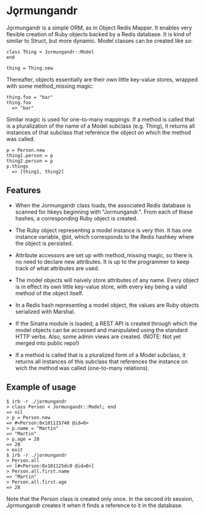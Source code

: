 
Jǫrmungandr
===========

Jǫrmungandr is a simple ORM, as in Object Redis Mapper. It enables very flexible
creation of Ruby objects backed by a Redis database. It is kind of similar
to Struct, but more dynamic. Model classes can be created like so:

    class Thing < Jormungandr::Model
    end

    thing = Thing.new

Thereafter, objects essentially are their own little key-value stores, wrapped
with some method_missing magic:

    thing.foo = "bar"
    thing.foo
      => "bar"

Similar magic is used for one-to-many mappings: If a method is called that is
a pluralization of the name of a Model subclass (e.g. Thing), it returns all
instances of that subclass that reference the object on which the method was
called.

    p = Person.new
    thing1.person = p
    thing2.person = p
    p.things
      => [thing1, thing2]


Features
--------

* When the Jormungandr class loads, the associated Redis database is scanned for
 hkeys beginning with "Jormungandr.". From each of these hashes, a corresponding
 Ruby object is created. 

* The Ruby object representing a model instance is very thin. It has one
 instance variable, @id, which corresponds to the Redis hashkey where the
 object is persisted.

* Attribute accessors are set up with method_missing magic, so there is no need
 to declare new attributes. It is up to the programmer to keep track of what
 attributes are used.

* The model objects will naively store attributes of any name. Every object is
 in effect its own little key-value store, with every key being a valid method
 of the object itself.

* In a Redis hash representing a model object, the values are Ruby objects
 serialized with Marshal.

* If the Sinatra module is loaded, a REST API is created through which the
 model objects can be accessed and manipulated using the standard HTTP verbs.
 Also, some admin views are created. (NOTE: Not yet merged into public repo!)

* If a method is called that is a pluralized form of a Model subclass, it
 returns all instances of this subclass that references the instance on wich
 the method was called (one-to-many relations).


Example of usage
----------------

    $ irb -r ./jormungandr
    > class Person < Jormungandr::Model; end
    => nil 
    > p = Person.new
    => #<Person:0x101115740 @id=0> 
    > p.name = "Martin"
    => "Martin" 
    > p.age = 28
    => 28 
    > exit
    $ irb -r ./jormungandr
    > Person.all
    => [#<Person:0x101125dc0 @id=0>] 
    > Person.all.first.name
    => "Martin" 
    > Person.all.first.age
    => 28 

Note that the Person class is created only once. In the second irb session,
Jǫrmungandr creates it when it finds a reference to it in the database.

